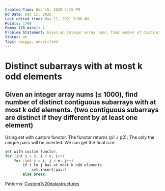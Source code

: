 ```yaml
---
Created Time: Dec 15, 2020 7:15 PM
Do Date: Dec 15, 2020
Last edited time: May 11, 2021 9:00 AM
Points: 1700
Pomos (25 mins): 2
Problem Statement: Given an integer array nums, find number of distinct contiguous subarrays with at most k odd elements. 
Status: ok
Tags: swiggy, unverified
---
```


# Distinct subarrays with at most k odd elements

Given an integer array nums (≤ 1000), find number of distinct contiguous subarrays with at most k odd elements. (two contiguous subarrays are distinct if they different by at least one element)
---
Using set with custom functor. The functor returns (p1 ≠ p2); The only the unique pairs will be inserted. We can get the final size. 
```cpp
set with custom functor. 
for (int i = 0; i < n; i++)
	for (int j = i; j < n; j++)
		if i to j has at most k odd elements
			set.insert(pair)
		else break;
```
Patterns: [Custom%20datastructures](Custom%20datastructures.md)